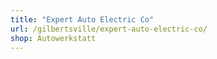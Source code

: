 ```yaml
---
title: "Expert Auto Electric Co"
url: /gilbertsville/expert-auto-electric-co/
shop: Autowerkstatt
---
```

